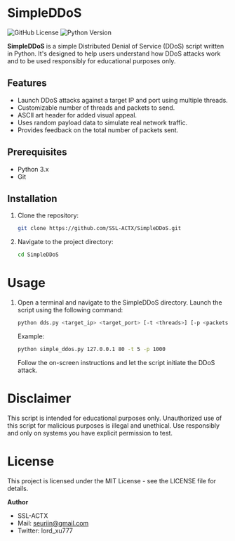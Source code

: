 # SimpleDDoS

![GitHub License](https://img.shields.io/badge/license-MIT-blue.svg)
![Python Version](https://img.shields.io/badge/python-3.x-blue.svg)

**SimpleDDoS** is a simple Distributed Denial of Service (DDoS) script written in Python. It's designed to help users understand how DDoS attacks work and to be used responsibly for educational purposes only.

## Features

- Launch DDoS attacks against a target IP and port using multiple threads.
- Customizable number of threads and packets to send.
- ASCII art header for added visual appeal.
- Uses random payload data to simulate real network traffic.
- Provides feedback on the total number of packets sent.

## Prerequisites

- Python 3.x
- Git

## Installation

1. Clone the repository:
   ```bash
   git clone https://github.com/SSL-ACTX/SimpleDDoS.git
   
2. Navigate to the project directory:
   ```bash
   cd SimpleDDoS
   
# Usage
1. Open a terminal and navigate to the SimpleDDoS directory.
   Launch the script using the following command:
   ```bash
   python dds.py <target_ip> <target_port> [-t <threads>] [-p <packets>]
   ```
   Example:

   ```bash
   python simple_ddos.py 127.0.0.1 80 -t 5 -p 1000
   ```
   Follow the on-screen instructions and let the script initiate the DDoS attack.

# Disclaimer
This script is intended for educational purposes only. Unauthorized use of this script for malicious purposes is illegal and unethical. Use responsibly and only on systems you have explicit permission to test.

# License
This project is licensed under the MIT License - see the LICENSE file for details.

**Author**
- SSL-ACTX
- Mail: seuriin@gmail.com
- Twitter: lord_xu777
